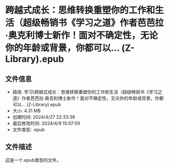 ﻿# 跨越式成长：思维转换重塑你的工作和生活（超级畅销书《学习之道》作者芭芭拉·奥克利博士新作！面对不确定性，无论你的年龄或背景，你都可以... (Z-Library).epub

## 文件信息
- 路径: 学习\跨越式成长：思维转换重塑你的工作和生活（超级畅销书《学习之道》作者芭芭拉·奥克利博士新作！面对不确定性，无论你的年龄或背景，你都可以... (Z-Library).epub
- 大小: 4.31 MB
- 创建时间: 2024/4/27 22:33:38
- 最后修改时间: 2024/4/9 15:07:59
- 文件类型: .epub

## 文件描述
这是一个.epub类型的文件。

